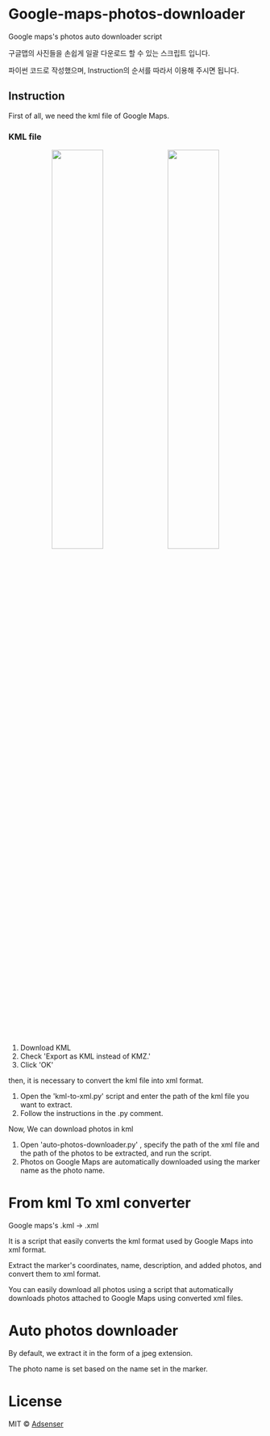 # Google-maps-photos-downloader
Google maps's photos auto downloader script

구글맵의 사진들을 손쉽게 일괄 다운로드 할 수 있는 스크립트 입니다.

파이썬 코드로 작성했으며, Instruction의 순서를 따라서 이용해 주시면 됩니다.

## Instruction

First of all, we need the kml file of Google Maps.

### KML file

<p align="center">
  <img width="45%" src="https://pub-995fbd6d8766436bafae8b7b522ebaf8.r2.dev/%E1%84%89%E1%85%B3%E1%84%8F%E1%85%B3%E1%84%85%E1%85%B5%E1%86%AB%E1%84%89%E1%85%A3%E1%86%BA%202024-04-14%2017.24.56.png">
  <img width="45%" src="https://pub-995fbd6d8766436bafae8b7b522ebaf8.r2.dev/%E1%84%89%E1%85%B3%E1%84%8F%E1%85%B3%E1%84%85%E1%85%B5%E1%86%AB%E1%84%89%E1%85%A3%E1%86%BA%202024-04-14%2017.25.06.png">
</p>

1. Download KML 
2. Check 'Export as KML instead of KMZ.'
3. Click 'OK'

then, it is necessary to convert the kml file into xml format.

1. Open the 'kml-to-xml.py' script and enter the path of the kml file you want to extract.
2. Follow the instructions in the .py comment.

Now, We can download photos in kml

1. Open 'auto-photos-downloader.py' , specify the path of the xml file and the path of the photos to be extracted, and run the script.
2. Photos on Google Maps are automatically downloaded using the marker name as the photo name.

# From kml To xml converter
Google maps's .kml -> .xml 

It is a script that easily converts the kml format used by Google Maps into xml format.

Extract the marker's coordinates, name, description, and added photos, and convert them to xml format.

You can easily download all photos using a script that automatically downloads photos attached to Google Maps using converted xml files.

# Auto photos downloader
By default, we extract it in the form of a jpeg extension.

The photo name is set based on the name set in the marker.

# License

MIT © <a href="https://github.com/Adsenser/">Adsenser</a>
